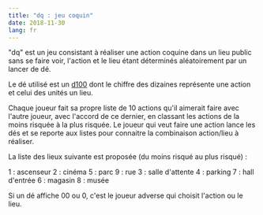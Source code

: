 ```yaml
---
title: "dq : jeu coquin"
date: 2018-11-30
lang: fr
---
```


"dq" est un jeu consistant à réaliser une action coquine dans un lieu public sans se faire voir, l'action et le lieu étant déterminés aléatoirement par un lancer de dé.

Le dé utilisé est un [d100](https://fr.wikipedia.org/wiki/D%C3%A9_%C3%A0_cent_faces) dont le chiffre des dizaines représente une action et celui des unités un lieu.

Chaque joueur fait sa propre liste de 10 actions qu'il aimerait faire avec l'autre joueur, avec l'accord de ce dernier, en classant les actions de la moins risquée à la plus risquée. Le joueur qui veut faire une action lance les dés et se reporte aux listes pour connaitre la combinaison action/lieu à réaliser.

La liste des lieux suivante est proposée (du moins risqué au plus risqué) :

1 : ascenseur
2 : cinéma
5 : parc
9 : rue
3 : salle d'attente
4 : parking
7 : hall d'entrée
6 : magasin
8 : musée

Si un dé affiche 00 ou 0, c'est le joueur adverse qui choisit l'action ou le lieu.
